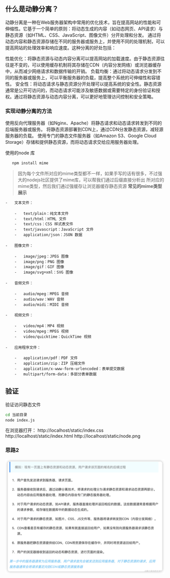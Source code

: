 
## 什么是动静分离？
动静分离是一种在Web服务器架构中常用的优化技术，旨在提高网站的性能和可伸缩性。它基于一个简单的原则：将动态生成的内容（如动态网页、API请求）与静态资源（如HTML、CSS、JavaScript、图像文件）分开处理和分发。
通过将动态内容和静态资源存储在不同的服务器或服务上，并使用不同的处理机制，可以提高网站的处理效率和响应速度。这种分离的好处包括：

性能优化：将静态资源与动态内容分离可以提高网站的加载速度。由于静态资源往往是不变的，可以使用缓存机制将其存储在CDN（内容分发网络）或浏览器缓存中，从而减少网络请求和数据传输的开销。
负载均衡：通过将动态请求分发到不同的服务器或服务上，可以平衡服务器的负载，提高整个系统的可伸缩性和容错性。
安全性：将动态请求与静态资源分开处理可以提高系统的安全性。静态资源通常是公开可访问的，而动态请求可能涉及敏感数据或需要特定的身份验证和授权。通过将静态资源与动态内容分离，可以更好地管理访问控制和安全策略。

### 实现动静分离的方法

使用反向代理服务器（如Nginx、Apache）将静态请求和动态请求转发到不同的后端服务器或服务。
将静态资源部署到CDN上，通过CDN分发静态资源，减轻源服务器的负载。
使用专门的静态文件服务器（如Amazon S3、Google Cloud Storage）存储和提供静态资源，而将动态请求交给应用服务器处理。

使用的node 库
```sh
   npm install mime
```

> 因为每个文件所对应的mime类型都不一样，如果手写的话有很多，不过强大的nodejs社区提供了mime库，可以帮我们通过后缀直接分析出 所对应的mime类型，然后我们通过强缓存让浏览器缓存静态资源
**常见的mime类型展示**

```txt
-   文本文件：

    -   text/plain：纯文本文件
    -   text/html：HTML 文件
    -   text/css：CSS 样式表文件
    -   text/javascript：JavaScript 文件
    -   application/json：JSON 数据

-   图像文件：

    -   image/jpeg：JPEG 图像
    -   image/png：PNG 图像
    -   image/gif：GIF 图像
    -   image/svg+xml：SVG 图像

-   音频文件：

    -   audio/mpeg：MPEG 音频
    -   audio/wav：WAV 音频
    -   audio/midi：MIDI 音频

-   视频文件：

    -   video/mp4：MP4 视频
    -   video/mpeg：MPEG 视频
    -   video/quicktime：QuickTime 视频

-   应用程序文件：

    -   application/pdf：PDF 文件
    -   application/zip：ZIP 压缩文件
    -   application/x-www-form-urlencoded：表单提交数据
    -   multipart/form-data：多部分表单数据

```


## 验证
验证访问静态文件
```sh
cd 当前目录
node index.js
```

在浏览器打开：
http://localhost/static/index.css
http://localhost/static/index.html
http://localhost/static/node.png

### 思路2
![Alt text](./static/image.png)
